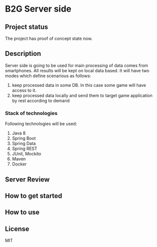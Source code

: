 # B2G Server side

## Project status
The project has proof of concept state now.

## Description
Server side is going to be used for main processing of data comes from smartphones. All results will be kept 
on local data based. It will have two modes which define scenarious as follows:
1) keep processed data in some DB. In this case some game will have access to it.
2) keep processed data locally and send them to target game application by rest according to demand

### Stack of technologies
Following technologies will be used:
1) Java 8
2) Spring Boot
3) Spring Data
4) Spring REST
5) JUnit, Mockito
6) Maven
7) Docker

## Server Review

## How to get started

## How to use

## License
MIT
